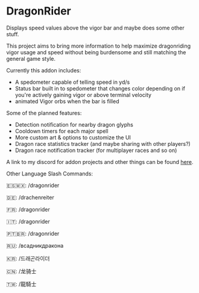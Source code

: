 # DragonRider
Displays speed values above the vigor bar and maybe does some other stuff.

<p>This project aims to bring more information to help maximize dragonriding vigor usage and speed without being burdensome and still matching the general game style.</p>
<p>Currently this addon includes:</p>
<ul>
<li>A spedometer capable of telling speed in yd/s</li>
<li>Status bar built in to spedometer that changes color depending on if you're actively gaining vigor or above terminal velocity</li>
<li>animated Vigor orbs when the bar is filled</li>
</ul>
<p>Some of the planned features:</p>
<ul>
<li>Detection notification for nearby dragon glyphs</li>
<li>Cooldown timers for each major spell</li>
<li>More custom art &amp; options to customize the UI</li>
<li>Dragon race statistics tracker (and maybe sharing with other players?)</li>
<li>Dragon race notification tracker (for multiplayer races and so on)</li>
</ul>

A link to my discord for addon projects and other things can be found [here](https://discord.gg/tA4rrmjPp8).

Other Language Slash Commands:

🇪🇸🇲🇽: /dragonrider

🇩🇪: /drachenreiter

🇫🇷: /dragonrider

🇮🇹: /dragonrider

🇵🇹🇧🇷: /dragonrider

🇷🇺: /всадникдракона

🇰🇷: /드래곤라이더

🇨🇳: /龙骑士

🇹🇼: /龍騎士
